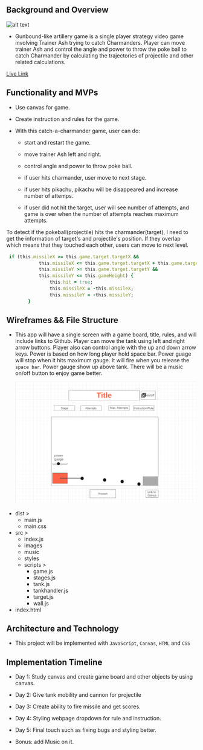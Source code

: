 ## Background and Overview 

![alt text](https://github.com/nhsb00/Artillery/blob/main/dist/images/gameplay.gif)

   - Gunbound-like artillery game is a single player strategy video game involving Trainer Ash trying to catch Charmanders. Player can move trainer Ash and control the angle and power to throw the poke ball to catch Charmander by calculating the trajectories of projectile and other related calculations.

   [Live Link](https://nhsb00.github.io/catch-a-charmander/)
    
## Functionality and MVPs 
   - Use canvas for game.
   - Create instruction and rules for the game.
   - With this catch-a-charmander game, user can do:
   
        - start and restart the game.
        
        - move trainer Ash left and right.
        
        - control angle and power to throw poke ball.
        
        - if user hits charmander, user move to next stage.
        
        - if user hits pikachu, pikachu will be disappeared and increase number of attemps.
        
        - if user did not hit the target, user will see number of attempts, and game is over when the number of attempts reaches maximum attempts.

To detect if the pokeball(projectile) hits the charmander(target), I need to get the information of target's and projectile's position. If they overlap which means that they touched each other, users can move to next level.

```ruby
 if (this.missileX >= this.game.target.targetX &&
            this.missileX <= this.game.target.targetX + this.game.target.targetWidth &&
            this.missileY >= this.game.target.targetY &&
            this.missileY <= this.gameHeight) {
                this.hit = true;
                this.missileX = -this.missileX;
                this.missileY = -this.missileY;
        }
```
        
## Wireframes && File Structure
   - This app will have a single screen with a game board, title, rules, and will include links to Github. Player can move the tank using left and right arrow buttons. Player also can control angle with the up and down arrow keys. Power is based on how long player hold space bar. Power guage will stop when it hits maximum gauge. It will fire when you release the `space bar`. Power gauge show up above tank. There will be a music on/off button to enjoy game better. 
   
   
     ![alt text](https://github.com/nhsb00/Artillery/blob/main/dist/images/wire.png)
   
   * dist >
        * main.js
        * main.css
   * src > 
        * index.js
        * images
        * music
        * styles
        * scripts >  
             * game.js
             * stages.js
             * tank.js
             * tankhandler.js
             * target.js
             * wall.js
   * index.html
                
## Architecture and Technology 
   - This project will be implemented with `JavaScript`, `Canvas`, `HTML` and `CSS`
    
## Implementation Timeline 

   - Day 1: Study canvas and create game board and other objects by using canvas.

   - Day 2: Give tank mobility and cannon for projectile

   - Day 3: Create ability to fire missile and get scores.

   - Day 4: Styling webpage dropdown for rule and instruction.

   - Day 5: Final touch such as fixing bugs and styling better.

   - Bonus: add Music on it.

